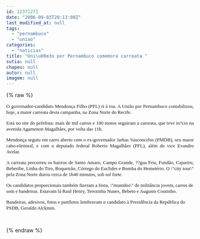```yaml
---
id: 12371271
date: "2006-09-03T20:13:00Z"
last_modified_at: null
tags:
  - "pernambuco"
  - "uniao"
categories:
  - "noticias"
title: "Uni\u00e3o por Pernambuco comemora carreata "
sutia: null
chapeu: null
autor: null
imagem: null
---
```

{% raw %}
<p><FONT size=2></p>
<p><P align=justify><FONT face=Verdana>O governador-candidato Mendonça Filho (PFL) ri à toa. A União por Pernambuco contabilizou, hoje, a maior carreata desta campanha, na Zona Norte do Recife. </FONT></P></p>
<p><P align=justify><FONT face=Verdana>Está no site do pefelista: mais de mil carros e 100 motos seguiram a carreata, que teve in?cio na avenida Agamenon Magalhães, por volta das 11h.</FONT></P></p>
<p><P align=justify><FONT face=Verdana>Mendonça seguiu em carro aberto com o ex-governador Jarbas Vasconcelos (PMDB), seu maior cabo-eleitoral, e com o deputado federal Roberto Magalhães (PFL), além do vice Evandro Avelar. </FONT></P></p>
<p><P align=justify><FONT face=Verdana>A carreata percorreu os bairros de Santo Amaro, Campo Grande, ??gua Fria, Fundão, Cajueiro, Beberibe, Linha do Tiro, Boqueirão, Córrego do Euclides e Bomba do Hemetério. O \"city tour\" pela Zona Norte durou cerca de 1h40 minutos, sob sol forte. </FONT></P></p>
<p><P><FONT face=Verdana>Os candidatos proporcionais também fizeram a festa, \"munidos\" de militância jovem, carros de som e bandeiras. Estavam lá Raul Henry, Terezinha Nunes, Bebeto e Augusto Coutinho. </FONT></P></p>
<p><P><FONT face=Verdana>Bandeiras, adesivos, fotos e panfletos lembravam o candidato à Presidência da República do PSDB, Geraldo Alckmin. </FONT></P></p>
<p><P>&nbsp;</P></FONT> </p>
{% endraw %}